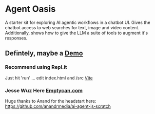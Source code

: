 # Agent Oasis
A starter kit for exploring AI agentic workflows in a chatbot UI. Gives the chatbot access to web searches for text, image and video content. Additionally, shows how to give the LLM a suite of tools to augment it's responses.

## Defintely, maybe a [Demo](https://agent-oasis.replit.app/)

### Recommend using Repl.it
Just hit 'run' ... edit index.html and /src 
[Vite](https://vitejs.dev/)

### Jesse Wuz Here [Emptycan.com](https://emptycan.com)

Huge thanks to Anand for the headstart here:
https://github.com/anandrmedia/ai-agent-js-scratch

